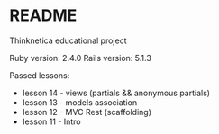 # README

Thinknetica educational project

Ruby version: 2.4.0
Rails version: 5.1.3

Passed lessons:

* lesson 14 - views (partials && anonymous partials)
* lesson 13 - models association
* lesson 12 - MVC Rest (scaffolding)
* lesson 11 - Intro
